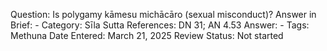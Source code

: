 Question: Is polygamy kāmesu michācāro (sexual misconduct)?
Answer in Brief: -
 Category: Sīla
Sutta References: DN 31; AN 4.53
Answer: -
Tags: Methuna
Date Entered: March 21, 2025
Review Status: Not started